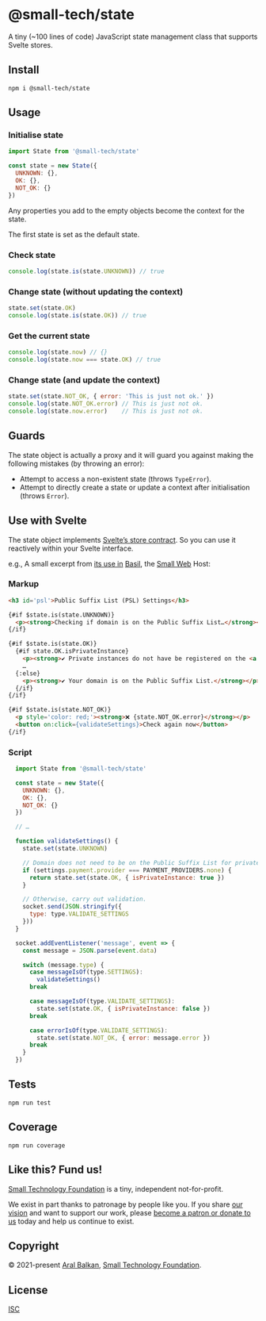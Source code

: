# @small-tech/state

A tiny (~100 lines of code) JavaScript state management class that supports Svelte stores.

## Install

```shell
npm i @small-tech/state
```

## Usage

### Initialise state

```js
import State from '@small-tech/state'

const state = new State({
  UNKNOWN: {},
  OK: {},
  NOT_OK: {}
})
```

Any properties you add to the empty objects become the context for the state.

The first state is set as the default state.

### Check state

```js
console.log(state.is(state.UNKNOWN)) // true
```

### Change state (without updating the context)

```js
state.set(state.OK)
console.log(state.is(state.OK)) // true
```

### Get the current state

```js
console.log(state.now) // {}
console.log(state.now === state.OK) // true
```

### Change state (and update the context)

```js
state.set(state.NOT_OK, { error: 'This is just not ok.' })
console.log(state.NOT_OK.error) // This is just not ok.
console.log(state.now.error)    // This is just not ok.
```

## Guards

The state object is actually a proxy and it will guard you against making the following mistakes (by throwing an error):

  - Attempt to access a non-existent state (throws `TypeError`).
  - Attempt to directly create a state or update a context after initialisation (throws `Error`).

## Use with Svelte

The state object implements [Svelte’s store contract](https://svelte.dev/docs#Store_contract). So you can use it reactively within your Svelte interface.

e.g., A small excerpt from [its use in](https://github.com/small-tech/basil/blob/stripe/.kit/src/lib/admin/PSL.svelte) [Basil](https://github.com/small-tech/basil), the [Small Web](https://ar.al/2020/08/07/what-is-the-small-web/) Host:

### Markup
```html
<h3 id='psl'>Public Suffix List (PSL) Settings</h3>

{#if $state.is(state.UNKNOWN)}
  <p><strong>Checking if domain is on the Public Suffix List…</strong></p>
{/if}

{#if $state.is(state.OK)}
  {#if state.OK.isPrivateInstance}
    <p><strong>✔️ Private instances do not have be registered on the <a href='https://publicsuffix.org'>Public Suffix List</a>.</strong></p>
    …
  {:else}
    <p><strong>✔️ Your domain is on the Public Suffix List.</strong></p>
  {/if}
{/if}

{#if $state.is(state.NOT_OK)}
  <p style='color: red;'><strong>❌️ {state.NOT_OK.error}</strong></p>
  <button on:click={validateSettings}>Check again now</button>
{/if}
```

### Script
```js
  import State from '@small-tech/state'

  const state = new State({
    UNKNOWN: {},
    OK: {},
    NOT_OK: {}
  })

  // …

  function validateSettings() {
    state.set(state.UNKNOWN)

    // Domain does not need to be on the Public Suffix List for private instances.
    if (settings.payment.provider === PAYMENT_PROVIDERS.none) {
      return state.set(state.OK, { isPrivateInstance: true })
    }

    // Otherwise, carry out validation.
    socket.send(JSON.stringify({
      type: type.VALIDATE_SETTINGS
    }))
  }

  socket.addEventListener('message', event => {
    const message = JSON.parse(event.data)

    switch (message.type) {
      case messageIsOf(type.SETTINGS):
        validateSettings()
      break

      case messageIsOf(type.VALIDATE_SETTINGS):
        state.set(state.OK, { isPrivateInstance: false })
      break

      case errorIsOf(type.VALIDATE_SETTINGS):
        state.set(state.NOT_OK, { error: message.error })
      break
    }
  })
```

## Tests

```shell
npm run test
```

## Coverage

```shell
npm run coverage
```

## Like this? Fund us!

[Small Technology Foundation](https://small-tech.org) is a tiny, independent not-for-profit.

We exist in part thanks to patronage by people like you. If you share [our vision](https://small-tech.org/about/#small-technology) and want to support our work, please [become a patron or donate to us](https://small-tech.org/fund-us) today and help us continue to exist.

## Copyright

&copy; 2021-present [Aral Balkan](https://ar.al), [Small Technology Foundation](https://small-tech.org).

## License

[ISC](https://opensource.org/licenses/ISC)
